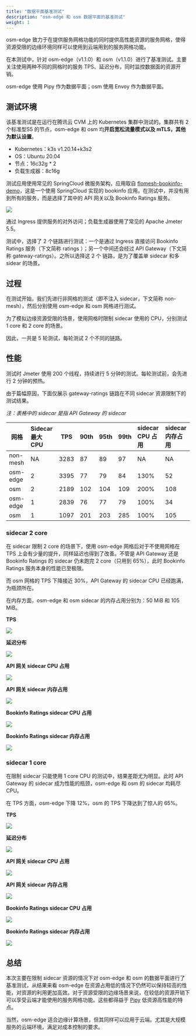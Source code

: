 ```yaml
---
title: "数据平面基准测试"
description: "osm-edge 和 osm 数据平面的基准测试"
weight: 1
---
```


osm-edge 致力于在提供服务网格功能的同时提供高性能资源的服务网格，使得资源受限的边缘环境同样可以使用到云端用到的服务网格功能。

在本测试中，针对 osm-edge（v1.1.0）和 osm（v1.1.0）进行了基准测试。主要关注使用两种不同的网格时的服务 TPS、延迟分布，同时监控数据面的资源开销。

osm-edge 使用 Pipy 作为数据平面；osm 使用 Envoy 作为数据平面。

## 测试环境

该基准测试是在运行在腾讯云 CVM 上的 Kubernetes 集群中测试的。集群共有 2 个标准型S5 的节点，osm-edge 和 osm 均**开启宽松流量模式以及 mTLS，其他为默认设置**。

* Kubernetes：k3s v1.20.14+k3s2
* OS：Ubuntu 20.04
* 节点：16c32g * 2
* 负载生成器：8c16g

测试应用使用常见的 SpringCloud 微服务架构，应用取自 [flomesh-bookinfo-demo](https://github.com/flomesh-io/flomesh-bookinfo-demo/)，这是一个使用 SpringCloud 实现的 bookinfo 应用。在测试中，并没有用到所有的服务，而是选择了其中的 API 网关以及 Bookinfo Ratings 服务。

![](https://user-images.githubusercontent.com/2224492/178288704-3aa44151-4c57-4538-9a0a-55310bb4f200.png)

通过 Ingress 提供服务的对外访问；负载生成器使用了常见的 Apache Jmeter 5.5。

测试中，选择了 2 个链路进行测试：一个是通过 Ingress 直接访问 Bookinfo Ratings 服务（下文简称 ratings ）；另一个中间还会经过 API Gateway（下文简称 gateway-ratings）。之所以选择这 2 个 链路，是为了覆盖单 sidecar 和多 sidear 的场景。

## 过程

在测试开始，我们先进行非网格的测试（即不注入 sidecar，下文简称 non-mesh），然后分别使用 osm-edge 和 osm 网格进行测试。

为了模拟边缘资源受限的场景，使用网格时限制 sidecar 使用的 CPU，分别测试 1 core 和 2 core 的场景。

因此，一共是 5 轮测试，每轮测试 2 个不同的链路。

## 性能

测试时 Jmeter 使用 200 个线程，持续进行 5 分钟的测试。每轮测试前，会先进行 2 分钟的预热。

由于篇幅原因，下面仅展示 gateway-ratings 链路在不同 sidecar 资源限制下的测试结果。

*​注：​表格中的 sidecar 是指 API Gateway 的 sidecar*

| 网格     | Sidecar 最大 CPU | TPS  | 90th | 95th | 99th | sidecar CPU 占用 | sidecar内存占用 |
|----------|:-----------------|------|:-----|:-----|:-----|:-----------------|:----------------|
| non-mesh | NA               | 3283 | 87   | 89   | 97   | NA               | NA              |
| osm-edge | 2                | 3395 | 77   | 79   | 84   | 130%             | 52              |
| osm      | 2                | 2189 | 102  | 104  | 109  | 200%             | 108             |
| osm-edge | 1                | 2839 | 76   | 77   | 79   | 100%             | 34              |
| osm      | 1                | 1097 | 201  | 203  | 285  | 100%             | 105             |


### sidecar 2 core

在 sidecar 限制 2 core 的场景下，使用 osm-edge 网格后对于不使用网格在 TPS 上会有少量的提升，同样延迟也得到了改善。不管是 API Gateway 还是 Bookinfo Ratings 的 sidecar 仍未跑完 2 core（只用到 65%），此时 Bookinfo Ratings 服务本身的性能已至极限。

而 osm 网格的 TPS 下降接近 30%，API Gateway 的 sidecar CPU 已经跑满，为瓶颈所在。

在内存方面，osm-edge 和 osm sidecar 的内存占用分别为：50 MiB 和 105 MiB。

**TPS**

![](https://user-images.githubusercontent.com/2224492/178294418-d3d63aef-8c54-49e4-a40e-8bacdec26f74.png)

**延迟分布**

![](https://user-images.githubusercontent.com/2224492/178294471-b8e1b3c6-a8fd-47cb-872a-0c40418b0da7.png)

**API 网关 sidecar CPU 占用**

![](https://user-images.githubusercontent.com/2224492/178294732-73aaa9f4-e159-4b8e-ab12-521985313358.png)

**API 网关 sidecar 内存占用**

![](https://user-images.githubusercontent.com/2224492/178294829-9d2f0794-12e7-4cd6-827d-11af8b632db9.png)

**Bookinfo Ratings sidecar CPU 占用**

![](https://user-images.githubusercontent.com/2224492/178295086-6380004f-369d-4f6b-afeb-71b48c0e3053.png)

**Bookinfo Ratings sidecar 内存占用**

![](https://user-images.githubusercontent.com/2224492/178295267-004e7676-04b5-4fef-8e5d-ca196bd7dedc.png)

### sidecar 1 core

在限制 sidecar 只能使用 1 core CPU 的测试中，结果差距尤为明显。此时 API Gateway 的 sidecar 成为性能的瓶颈，osm-edge 和 osm 的 sidecar 均耗尽 CPU。

在 TPS 方面，osm-edge 下降 12%，osm 的 TPS 下降达到了惊人的 65%。

**TPS**

![](https://user-images.githubusercontent.com/2224492/178295573-8be92413-d499-476e-b3e1-a23d0bcbcda3.png)

**延迟分布**

![](https://user-images.githubusercontent.com/2224492/178296728-c7ea9a12-d9d4-4be0-9c8d-32bb91724f36.png)

**API 网关 sidecar CPU 占用**

![](https://user-images.githubusercontent.com/2224492/178300176-0a76080b-3bcb-48f4-a506-4a105ad8c4a8.png)

**API 网关 sidecar 内存占用**

![](https://user-images.githubusercontent.com/2224492/178300241-95917e41-5857-4a80-8234-ff6533310ef5.png)

**Bookinfo Ratings sidecar CPU 占用**

![](https://user-images.githubusercontent.com/2224492/178300596-2f767c75-6872-4aa5-b943-a3eeae84c55e.png)

**Bookinfo Ratings sidecar 内存占用**

![](https://user-images.githubusercontent.com/2224492/178300658-53bdf00d-6f2f-484a-8c3f-0399f9b683ed.png)

## 总结

本次主要在限制 sidecar 资源的情况下对 osm-edge 和 osm 的数据平面进行了基准测试，从结果来看 osm-edge 在资源占用低的情况下仍然可以保持较高的性能，对资源的利用更加高效。对于资源受限的边缘场景来说，在较低的资源开销下可以享受云端才能使用的服务网格功能。这些都得益于 [Pipy](https://flomesh.io) 低资源高性能的特点。

当然，osm-edge 适合边缘计算场景，但其同样可以应用于云端。尤其是大规模服务的云端环境，满足对成本控制的要求。